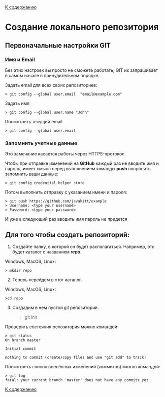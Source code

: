 [К содержанию](../../../)
# Создание локального репозитория

## Первоначальные настройки GIT

### **Имя и Email**

Без этих настроек вы просто не сможете работать, GIT их запрашивает в самом начале в принудительном порядке.

Задать email для всех своих репозиториев:

    > git config --global user.email  "email@example.com"

Задать имя:

    > git config --global user.name "John"

Посмотреть текущий email:

    > git config --global user.email

### **Запомнить учетные данные**

Это замечание касается работы через HTTPS-протокол.

Чтобы при отправке изменений на **GitHub** каждый раз не вводить имя и пароль, имеет смысл перед выполнением команды **push** попросить запомнить ваши данные:

    > git config credential.helper store

Потом выполнить отправку с указанием имени и пароля:

    > git push https://github.com/javakitt/example
    > Username: <type your username>
    > Password: <type your password>

И уже в следующий раз вводить имя пароль не придется



## **Для того чтобы создать репозиторий:**
1. Создайте папку, в которой он будет располагаться. Например, это будет каталог с названием ***repo***.

Windows, MacOS, Linux:

    > mkdir repo

2. Теперь перейдем в этот каталог.

Windows, MacOS, Linux:

    >cd repo
3. Создадим в нем пустой git репозиторий.

    > git init

Проверить состояния репозитория можно командой: 

    > git status
    On branch master

    Initial commit

    nothing to commit (create/copy files and use "git add" to track)

Посмотреть список внесённых изменений (коммитов) можно командой:

    > git log
    fatal: your current branch 'master' does not have any commits yet

[К содержанию](../../../)
